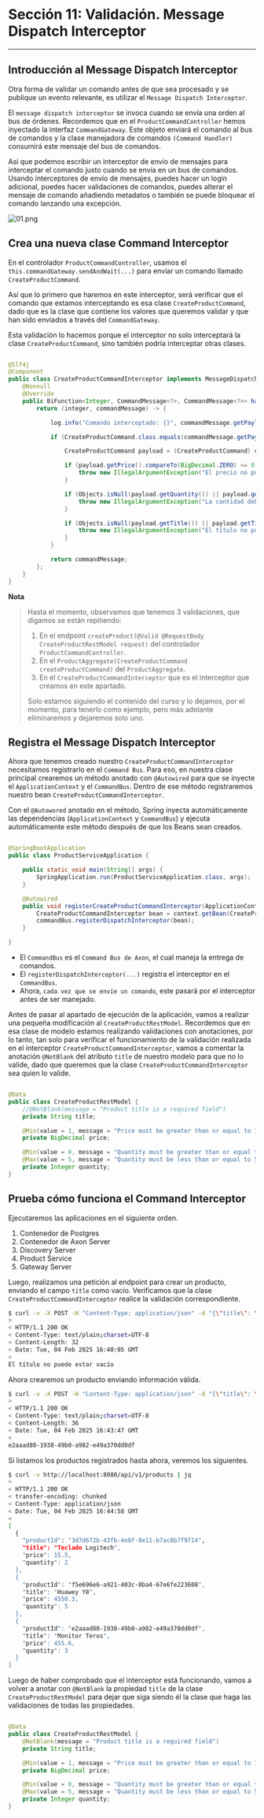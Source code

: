 # Sección 11: Validación. Message Dispatch Interceptor

---

## Introducción al Message Dispatch Interceptor

Otra forma de validar un comando antes de que sea procesado y se publique un evento relevante, es utilizar el
`Message Dispatch Interceptor`.

El `message dispatch interceptor` se invoca cuando se envía una orden al bus de órdenes. Recordemos que en el
`ProductCommandController` hemos inyectado la interfaz `CommandGateway`. Este objeto enviará el comando al bus de
comandos y la clase manejadora de comandos `(Command Handler)` consumirá este mensaje del bus de comandos.

Así que podemos escribir un interceptor de envío de mensajes para interceptar el comando justo cuando se envía en un
bus de comandos. Usando interceptores de envío de mensajes, puedes hacer un login adicional, puedes hacer validaciones
de comandos, puedes alterar el mensaje de comando añadiendo metadatos o también se puede bloquear el comando lanzando
una excepción.

![01.png](assets/section-12/01.png)

## Crea una nueva clase Command Interceptor

En el controlador `ProductCommandController`, usamos el `this.commandGateway.sendAndWait(...)` para enviar un
comando llamado `CreateProductCommand`.

Así que lo primero que haremos en este interceptor, será verificar que el comando que estamos interceptando es esa clase
`CreateProductCommand`, dado que es la clase que contiene los valores que queremos validar y que han sido enviados a
través del `CommandGateway`.

Esta validación lo hacemos porque el interceptor no solo interceptará la clase `CreateProductCommand`,
sino también podría interceptar otras clases.

````java

@Slf4j
@Component
public class CreateProductCommandInterceptor implements MessageDispatchInterceptor<CommandMessage<?>> {
    @Nonnull
    @Override
    public BiFunction<Integer, CommandMessage<?>, CommandMessage<?>> handle(@Nonnull List<? extends CommandMessage<?>> messages) {
        return (integer, commandMessage) -> {

            log.info("Comando interceptado: {}", commandMessage.getPayloadType());

            if (CreateProductCommand.class.equals(commandMessage.getPayloadType())) {

                CreateProductCommand payload = (CreateProductCommand) commandMessage.getPayload();

                if (payload.getPrice().compareTo(BigDecimal.ZERO) <= 0) {
                    throw new IllegalArgumentException("El precio no puede ser menor o igual a cero");
                }

                if (Objects.isNull(payload.getQuantity()) || payload.getQuantity() < 0) {
                    throw new IllegalArgumentException("La cantidad debe ser mayor o igual a cero");
                }

                if (Objects.isNull(payload.getTitle()) || payload.getTitle().isBlank()) {
                    throw new IllegalArgumentException("El título no puede estar vacío");
                }
            }

            return commandMessage;
        };
    }
}
````

**Nota**
> Hasta el momento, observamos que tenemos 3 validaciones, que digamos se están repitiendo:
>
> 1. En el endpoint `createProduct(@Valid @RequestBody CreateProductRestModel request)` del controlador
     `ProductCommandController`.
> 2. En el `ProductAggregate(CreateProductCommand createProductCommand)` del `ProductAggregate`.
> 3. En el `CreateProductCommandInterceptor` que es el interceptor que creamos en este apartado.
>
> Solo estamos siguiendo el contenido del curso y lo dejamos, por el momento, para tenerlo como ejemplo, pero más
> adelante eliminaremos y dejaremos solo uno.

## Registra el Message Dispatch Interceptor

Ahora que tenemos creado nuestro `CreateProductCommandInterceptor` necesitamos registrarlo en el `Command Bus`.
Para eso, en nuestra clase principal crearemos un método anotado con `@Autowired` para que se inyecte el
`ApplicationContext` y el `CommandBus`. Dentro de ese método registraremos nuestro bean
`CreateProductCommandInterceptor`.

Con el `@Autowored` anotado en el método, Spring inyecta automáticamente las dependencias (`ApplicationContext` y
`CommandBus`) y ejecuta automáticamente este método después de que los Beans sean creados.

````java

@SpringBootApplication
public class ProductServiceApplication {

    public static void main(String[] args) {
        SpringApplication.run(ProductServiceApplication.class, args);
    }

    @Autowired
    public void registerCreateProductCommandInterceptor(ApplicationContext context, CommandBus commandBus) {
        CreateProductCommandInterceptor bean = context.getBean(CreateProductCommandInterceptor.class);
        commandBus.registerDispatchInterceptor(bean);
    }

}
````

- El `CommandBus` es el `Command Bus de Axon`, el cual maneja la entrega de comandos.
- El `registerDispatchInterceptor(...)` registra el interceptor en el `CommandBus`.
- Ahora, `cada vez que se envíe un comando`, este pasará por el interceptor antes de ser manejado.

Antes de pasar al apartado de ejecución de la aplicación, vamos a realizar una pequeña modificación al
`CreateProductRestModel`. Recordemos que en esa clase de modelo estamos realizando validaciones con anotaciones, por lo
tanto, tan solo para verificar el funcionamiento de la validación realizada en el interceptor
`CreateProductCommandInterceptor`, vamos a comentar la anotación `@NotBlank` del atributo `title` de nuestro modelo
para que no lo valide, dado que queremos que la clase `CreateProductCommandInterceptor` sea quien lo valide.

````java

@Data
public class CreateProductRestModel {
    //@NotBlank(message = "Product title is a required field")
    private String title;

    @Min(value = 1, message = "Price must be greater than or equal to 1")
    private BigDecimal price;

    @Min(value = 0, message = "Quantity must be greater than or equal to zero")
    @Max(value = 5, message = "Quantity must be less than or equal to 5")
    private Integer quantity;
}
````

## Prueba cómo funciona el Command Interceptor

Ejecutaremos las aplicaciones en el siguiente orden.

1. Contenedor de Postgres
2. Contenedor de Axon Server
3. Discovery Server
4. Product Service
5. Gateway Server

Luego, realizamos una petición al endpoint para crear un producto, enviando el campo `title` como vacío. Verificamos
que la clase `CreateProductCommandInterceptor` realice la validación correspondiente.

````bash
$ curl -v -X POST -H "Content-Type: application/json" -d "{\"title\": \"\", \"price\": 32.30, \"quantity\": 4}" http://localhost:8080/api/v1/products
>
< HTTP/1.1 200 OK
< Content-Type: text/plain;charset=UTF-8
< Content-Length: 32
< Date: Tue, 04 Feb 2025 16:40:05 GMT
<
El título no puede estar vacío
````

Ahora crearemos un producto enviando información válida.

````bash
$ curl -v -X POST -H "Content-Type: application/json" -d "{\"title\": \"Monitor Teros\", \"price\": 455.60, \"quantity\": 3}" http://localhost:8080/api/v1/products
>
< HTTP/1.1 200 OK
< Content-Type: text/plain;charset=UTF-8
< Content-Length: 36
< Date: Tue, 04 Feb 2025 16:43:47 GMT
<
e2aaad80-1938-49b0-a982-e49a370dd0df
````

Si listamos los productos registrados hasta ahora, veremos los siguientes.

````bash
$ curl -v http://localhost:8080/api/v1/products | jq
>
< HTTP/1.1 200 OK
< transfer-encoding: chunked
< Content-Type: application/json
< Date: Tue, 04 Feb 2025 16:44:58 GMT
<
[
  {
    "productId": "3d7d672b-43fb-4e8f-8e11-b7ac8b7f9714",
    "title": "Teclado Logitech",
    "price": 15.5,
    "quantity": 2
  },
  {
    "productId": "f5e696e6-a921-403c-8ba4-67e6fe223608",
    "title": "Huawey Y8",
    "price": 4550.3,
    "quantity": 5
  },
  {
    "productId": "e2aaad80-1938-49b0-a982-e49a370dd0df",
    "title": "Monitor Teros",
    "price": 455.6,
    "quantity": 3
  }
]
````

Luego de haber comprobado que el interceptor está funcionando, vamos a volver a anotar con `@NotBlank` la propiedad
`title` de la clase `CreateProductRestModel` para dejar que siga siendo él la clase que haga las validaciones de todas
las propiedades.

````java

@Data
public class CreateProductRestModel {
    @NotBlank(message = "Product title is a required field")
    private String title;

    @Min(value = 1, message = "Price must be greater than or equal to 1")
    private BigDecimal price;

    @Min(value = 0, message = "Quantity must be greater than or equal to zero")
    @Max(value = 5, message = "Quantity must be less than or equal to 5")
    private Integer quantity;
}
````
